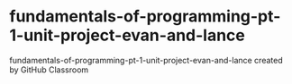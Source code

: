 # fundamentals-of-programming-pt-1-unit-project-evan-and-lance
fundamentals-of-programming-pt-1-unit-project-evan-and-lance created by GitHub Classroom
